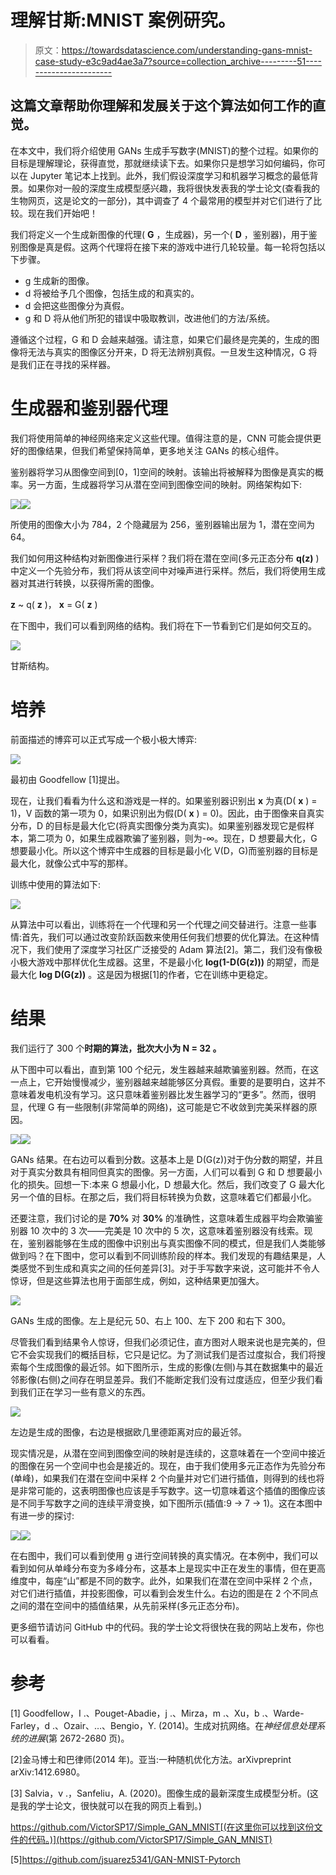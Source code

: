 # 理解甘斯:MNIST 案例研究。

> 原文：<https://towardsdatascience.com/understanding-gans-mnist-case-study-e3c9ad4ae3a7?source=collection_archive---------51----------------------->

## 这篇文章帮助你理解和发展关于这个算法如何工作的直觉。

在本文中，我们将介绍使用 GANs 生成手写数字(MNIST)的整个过程。如果你的目标是理解理论，获得直觉，那就继续读下去。如果你只是想学习如何编码，你可以在 Jupyter 笔记本上找到。此外，我们假设深度学习和机器学习概念的最低背景。如果你对一般的深度生成模型感兴趣，我将很快发表我的学士论文(查看我的生物网页，这是论文的一部分)，其中调查了 4 个最常用的模型并对它们进行了比较。现在我们开始吧！

我们将定义一个生成新图像的代理( **G** ，生成器)，另一个( **D** ，鉴别器)，用于鉴别图像是真是假。这两个代理将在接下来的游戏中进行几轮较量。每一轮将包括以下步骤。

*   g 生成新的图像。
*   d 将被给予几个图像，包括生成的和真实的。
*   d 会把这些图像分为真假。
*   g 和 D 将从他们所犯的错误中吸取教训，改进他们的方法/系统。

遵循这个过程，G 和 D 会越来越强。请注意，如果它们最终是完美的，生成的图像将无法与真实的图像区分开来，D 将无法辨别真假。一旦发生这种情况，G 将是我们正在寻找的采样器。

# 生成器和鉴别器代理

我们将使用简单的神经网络来定义这些代理。值得注意的是，CNN 可能会提供更好的图像结果，但我们希望保持简单，更多地关注 GANs 的核心组件。

鉴别器将学习从图像空间到[0，1]空间的映射。该输出将被解释为图像是真实的概率。另一方面，生成器将学习从潜在空间到图像空间的映射。网络架构如下:

![](img/661092ac691d91a2b64bfcbe80013985.png)![](img/01946a94dcb52bc47fa097f61c8175de.png)

所使用的图像大小为 784，2 个隐藏层为 256，鉴别器输出层为 1，潜在空间为 64。

我们如何用这种结构对新图像进行采样？我们将在潜在空间(多元正态分布 **q(z)** )中定义一个先验分布，我们将从该空间中对噪声进行采样。然后，我们将使用生成器对其进行转换，以获得所需的图像。

**z** ~ q( **z** )， **x** = G( **z** )

在下图中，我们可以看到网络的结构。我们将在下一节看到它们是如何交互的。

![](img/7c185ec3bb268c485c3c86f81ddd447a.png)

甘斯结构。

# 培养

前面描述的博弈可以正式写成一个极小极大博弈:

![](img/4afded8c72df4b5ed63767925f1d3c5b.png)

最初由 Goodfellow [1]提出。

现在，让我们看看为什么这和游戏是一样的。如果鉴别器识别出 **x** 为真(D( **x** ) = 1)，V 函数的第一项为 0，如果识别出为假(D( **x** ) = 0)。因此，由于图像来自真实分布，D 的目标是最大化它(将真实图像分类为真实)。如果鉴别器发现它是假样本，第二项为 0，如果生成器欺骗了鉴别器，则为-∞。现在，D 想要最大化，G 想要最小化。所以这个博弈中生成器的目标是最小化 V(D，G)而鉴别器的目标是最大化，就像公式中写的那样。

训练中使用的算法如下:

![](img/6431a9cba6fa30d290923f31b59fb624.png)

从算法中可以看出，训练将在一个代理和另一个代理之间交替进行。注意一些事情:首先，我们可以通过改变阶跃函数来使用任何我们想要的优化算法。在这种情况下，我们使用了深度学习社区广泛接受的 Adam 算法[2]。第二，我们没有像极小极大游戏中那样优化生成器。这里，不是最小化 **log(1-D(G(z)))** 的期望，而是最大化 **log D(G(z))** 。这是因为根据[1]的作者，它在训练中更稳定。

# 结果

我们运行了 300 个**时期的算法，批次大小为 **N = 32** 。**

从下图中可以看出，直到第 100 个纪元，发生器越来越欺骗鉴别器。然而，在这一点上，它开始慢慢减少，鉴别器越来越能够区分真假。重要的是要明白，这并不意味着发电机没有学习。这只意味着鉴别器比发生器学习的“更多”。然而，很明显，代理 G 有一些限制(非常简单的网络)，这可能是它不收敛到完美采样器的原因。

![](img/18a66f5539880b73d8f1def543cbb916.png)![](img/b9dedc32bf4d1e601978857d9054751c.png)

GANs 结果。在右边可以看到分数。这基本上是 D(G(z))对于伪分数的期望，并且对于真实分数具有相同但真实的图像。另一方面，人们可以看到 G 和 D 想要最小化的损失。回想一下:本来 G 想最小化，D 想最大化。然后，我们改变了 G 最大化另一个值的目标。在那之后，我们将目标转换为负数，这意味着它们都最小化。

还要注意，我们讨论的是 **70\%** 对 **30\%** 的准确性，这意味着生成器平均会欺骗鉴别器 10 次中的 3 次——完美是 10 次中的 5 次，这意味着鉴别器没有线索。现在，鉴别器能够在生成的图像中识别出与真实图像不同的模式，但是我们人类能够做到吗？在下图中，您可以看到不同训练阶段的样本。我们发现的有趣结果是，人类感觉不到生成和真实之间的任何差异[3]。对于手写数字来说，这可能并不令人惊讶，但是这些算法也用于面部生成，例如，这种结果更加强大。

![](img/98adcb0781171227eb565f1b14ecc296.png)

GANs 生成的图像。左上是纪元 50、右上 100、左下 200 和右下 300。

尽管我们看到结果令人惊讶，但我们必须记住，直方图对人眼来说也是完美的，但它不会实现我们的概括目标，它只是记忆。为了测试我们是否过度拟合，我们将搜索每个生成图像的最近邻。如下图所示，生成的影像(左侧)与其在数据集中的最近邻影像(右侧)之间存在明显差异。我们不能断定我们没有过度适应，但至少我们看到我们正在学习一些有意义的东西。

![](img/6a9a72d6fdd6c86a4ce0dafb3fd2879f.png)

左边是生成的图像，右边是根据欧几里德距离对应的最近邻。

现实情况是，从潜在空间到图像空间的映射是连续的，这意味着在一个空间中接近的图像在另一个空间中也会是接近的。现在，由于我们使用多元正态作为先验分布(单峰)，如果我们在潜在空间中采样 2 个向量并对它们进行插值，则得到的线也将是非常可能的，这表明图像也应该是手写数字。这一切意味着这个插值的图像应该是不同手写数字之间的连续平滑变换，如下图所示(插值:9 → 7 → 1)。这在本图中有进一步的探讨:

![](img/825c37790ba00a67a39bb2763ef76ae6.png)![](img/7e7ff85417ca820c0f675298a3a6ff39.png)

在右图中，我们可以看到使用 g 进行空间转换的真实情况。在本例中，我们可以看到如何从单峰分布变为多峰分布，这基本上是现实中正在发生的事情，但在更高维度中，每座“山”都是不同的数字。此外，如果我们在潜在空间中采样 2 个点，对它们进行插值，并投影图像，可以看到会发生什么。右边的图是在 2 个不同点之间的潜在空间中的插值结果，从先前采样(多元正态分布)。

更多细节请访问 GitHub 中的代码。我的学士论文将很快在我的网站上发布，你也可以看看。

# 参考

[1] Goodfellow，I .、Pouget-Abadie，j .、Mirza，m .、Xu，b .、Warde-Farley，d .、Ozair、…、Bengio，Y. (2014)。生成对抗网络。在*神经信息处理系统的进展*(第 2672-2680 页)。

[2]金马博士和巴律师(2014 年)。亚当:一种随机优化方法。arXivpreprint arXiv:1412.6980。

[3] Salvia，v .，Sanfeliu，A. (2020)。图像生成的最新深度生成模型分析。(这是我的学士论文，很快就可以在我的网页上看到。)

https://github.com/VictorSP17/Simple_GAN_MNIST[(在这里你可以找到这份文件的代码。)](https://github.com/VictorSP17/Simple_GAN_MNIST)

[5]https://github.com/jsuarez5341/GAN-MNIST-Pytorch